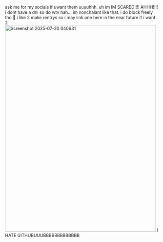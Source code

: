 ask me for my socials if uwant them uuuuhhh. uh im IM SCARED!!!! AHHH!!!!
i dont have a dni so do wtv hah... im nonchalant like that. i do block freely tho 🥹
i like 2 make rentrys so i may link one here in the near future if i want 2
<img width="494" height="676" alt="Screenshot 2025-07-20 040631" src="https://github.com/user-attachments/assets/ca599733-9e90-4390-ba1c-fe465a61f1d6" />
I HATE GITHUBUUUBBBBBBBBBBBBB
